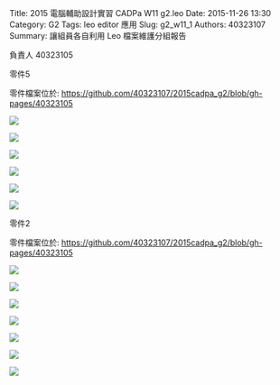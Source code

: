 Title: 2015 電腦輔助設計實習 CADPa W11 g2.leo 
Date: 2015-11-26 13:30
Category: G2
Tags: leo editor 應用
Slug: g2_w11_1
Authors: 40323107
Summary: 讓組員各自利用 Leo 檔案維護分組報告

負責人  40323105  

零件5

零件檔案位於: <https://github.com/40323107/2015cadpa_g2/blob/gh-pages/40323105>


<script src="https://embed.github.com/view/3d/40323107/2015cadpa_g2/gh-pages/40323105/cylinder2.stl"></script>

<img src="https://copy.com/2nhhhCj8uIDJfxlX"></img>

<img src="https://copy.com/iOGyRlkyYbW62bti"></img>

<img src="https://copy.com/bTkHJ3rPY93TblSZ"></img>

<img src="https://copy.com/8CiB1JYbvqwpo6Xv"></img>

<img src="https://copy.com/XmDmZPPB8Gsrqzmg"></img>

<img src="https://copy.com/poeISZJfi96AxufZ"></img>

零件2

零件檔案位於: <https://github.com/40323107/2015cadpa_g2/blob/gh-pages/40323105>

<script src="https://embed.github.com/view/3d/40323107/2015cadpa_g2/gh-pages/40323105/adjuster1.stl"></script>

<img src="https://copy.com/pKaZTquStVwKWCpV"></img>

<img src="https://copy.com/FvVXuWvJJImMzVf9"></img>

<img src="https://copy.com/S3xudB1Vf3ZgrTvk"></img>

<img src="https://copy.com/euzcEQQGLK6EuQVO"></img>

<img src="https://copy.com/CBWAhZwDrWiNvgM8"></img>

<img src="https://copy.com/CWCoeUmCBU9je9me"></img>

<img src="https://copy.com/1WAOTgzdMrMyAvcn"></img>

<br />
